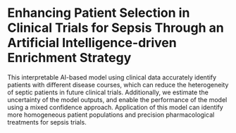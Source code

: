 # Enhancing Patient Selection in Clinical Trials for Sepsis Through an Artificial Intelligence-driven Enrichment Strategy

This interpretable AI-based model using clinical data accurately identify patients with different disease courses, which can reduce the heterogeneity of septic patients in future clinical trials. Additionally, we estimate the uncertainty of the model outputs, and enable the performance of the model using a mixed confidence approach. Application of this model can identify more homogeneous patient populations and precision pharmacological treatments for sepsis trials.
